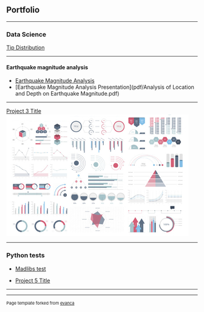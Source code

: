 ## Portfolio

---

### Data Science 

[Tip Distribution](notebooks/pandas_first.html)

---
#### Earthquake magnitude analysis

- [Earthquake Magnitude Analysis](notebooks/earthquake.html)
- [Earthquake Magnitude Analysis Presentation](pdf/Analysis of Location and Depth on Earthquake Magnitude.pdf)


---
[Project 3 Title](http://example.com/)
<img src="images/dummy_thumbnail.jpg?raw=true"/>

---

### Python tests

- [Madlibs test](/madlibs.md)

- [Project 5 Title](http://example.com/)

---




---
<p style="font-size:11px">Page template forked from <a href="https://github.com/evanca/quick-portfolio">evanca</a></p>
<!-- Remove above link if you don't want to attibute -->
